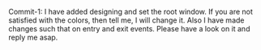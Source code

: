 Commit-1:
I have added designing and set the root window. If you are not satisfied with the colors, then tell me, I will change it.
Also I have made changes such that on entry and exit events. Please have a look on it and reply me asap.
